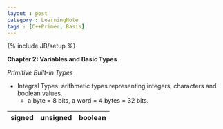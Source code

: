 ```yaml
---
layout : post
category : LearningNote
tags : [C++Primer, Basis]
---
```

{% include JB/setup %}

**Chapter 2: Variables and Basic Types**

*Primitive Built-in Types*

- Integral Types: arithmetic types representing integers, characters and boolean values.
    + a byte = 8 bits, a word = 4 bytes = 32 bits.


| signed | unsigned | boolean | 
|--------|:---------:|--------:|

    